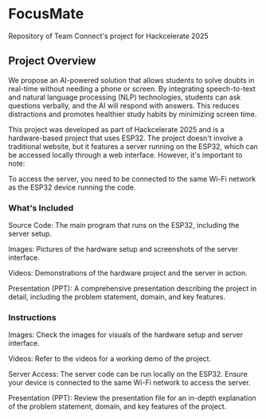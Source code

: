 # FocusMate
Repository of Team Connect's project for Hackcelerate 2025

## Project Overview
We propose an AI-powered solution that allows students to solve doubts in real-time without needing a phone or screen. By integrating speech-to-text and natural language processing (NLP) technologies, students can ask questions verbally, and the AI will respond with answers. This reduces distractions and promotes healthier study habits by minimizing screen time.

This project was developed as part of Hackcelerate 2025 and is a hardware-based project that uses ESP32. The project doesn't involve a traditional website, but it features a server running on the ESP32, which can be accessed locally through a web interface. However, it's important to note:

To access the server, you need to be connected to the same Wi-Fi network as the ESP32 device running the code.

### What's Included
Source Code: The main program that runs on the ESP32, including the server setup.

Images: Pictures of the hardware setup and screenshots of the server interface.

Videos: Demonstrations of the hardware project and the server in action.

Presentation (PPT): A comprehensive presentation describing the project in detail, including the problem statement, domain, and key features.

### Instructions
Images: Check the images for visuals of the hardware setup and server interface.

Videos: Refer to the videos for a working demo of the project.

Server Access: The server code can be run locally on the ESP32. Ensure your device is connected to the same Wi-Fi network to access the server.

Presentation (PPT): Review the presentation file for an in-depth explanation of the problem statement, domain, and key features of the project.
